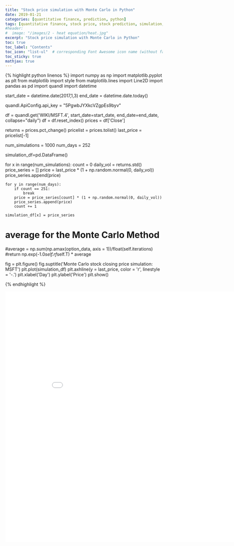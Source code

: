 ```yaml
---
title: "Stock price simulation with Monte Carlo in Python"
date: 2019-01-21
categories: [quantitative finance, prediction, python]
tags: [quantitative finance, stock price, stock prediction, simulation, Monte-Carlo, python]
#header:
#  image: "/images/2 - heat equation/heat.jpg"
excerpt: "Stock price simulation with Monte Carlo in Python"
toc: true
toc_label: "Contents"
toc_icon: "list-ul"  # corresponding Font Awesome icon name (without fa prefix
toc_sticky: true
mathjax: true
---
```



{% highlight python linenos %}
import numpy as np
import matplotlib.pyplot as plt
from matplotlib import style
from matplotlib.lines import Line2D
import pandas as pd
import quandl
import datetime


start_date = datetime.date(2017,1,3)
end_date = datetime.date.today()

quandl.ApiConfig.api_key = "5PgwbJYXkcVZgpEs9byv"


df = quandl.get('WIKI/MSFT.4', start_date=start_date, end_date=end_date, collapse="daily")
df = df.reset_index()
prices = df['Close']

returns = prices.pct_change()
pricelist = prices.tolist()
last_price = pricelist[-1]


num_simulations = 1000
num_days = 252

simulation_df=pd.DataFrame()

for x in range(num_simulations):
    count = 0
    daily_vol = returns.std()
    price_series = []
    price = last_price * (1 + np.random.normal(0, daily_vol))
    price_series.append(price)

    for y in range(num_days):
        if count == 251:
            break
        price = price_series[count] * (1 + np.random.normal(0, daily_vol))
        price_series.append(price)
        count += 1

    simulation_df[x] = price_series


# average for the Monte Carlo Method
#average = np.sum(np.amax(option_data, axis = 1))/float(self.iterations)
#return np.exp(-1.0*self.rf*self.T) * average

fig = plt.figure()
fig.suptitle('Monte Carlo stock closing price simulation: MSFT')
plt.plot(simulation_df)
plt.axhline(y = last_price, color = 'r', linestyle = '-.')
plt.xlabel('Day')
plt.ylabel('Price')
plt.show()




{% endhighlight %}

<iframe width="900" height="800" frameborder="0" scrolling="no" src="//plot.ly/~KBOct/0.embed"></iframe>
